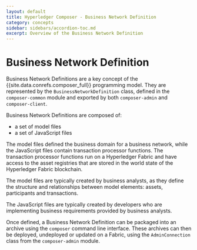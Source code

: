 ```yaml
---
layout: default
title: Hyperledger Composer - Business Network Definition
category: concepts
sidebar: sidebars/accordion-toc.md
excerpt: Overview of the Business Network Definition
---
```


# Business Network Definition

Business Network Definitions are a key concept of the {{site.data.conrefs.composer_full}} programming model. They are represented by the `BusinessNetworkDefinition` class, defined in the `composer-common` module and exported by both `composer-admin` and `composer-client`.

Business Network Definitions are composed of:

* a set of model files
* a set of JavaScript files

The model files defined the business domain for a business network, while the JavaScript files contain transaction processor functions. The transaction processor functions run on a Hyperledger Fabric and have access to the asset registries that are stored in the world state of the Hyperledger Fabric blockchain.

The model files are typically created by business analysts, as they define the structure and relationships between model elements: assets, participants and transactions.

The JavaScript files are typically created by developers who are implementing business requirements provided by business analysts.

Once defined, a Business Network Definition can be packaged into an archive using the `composer` command line interface. These archives can then be deployed, undeployed or updated on a Fabric, using the `AdminConnection` class from the `composer-admin` module.
